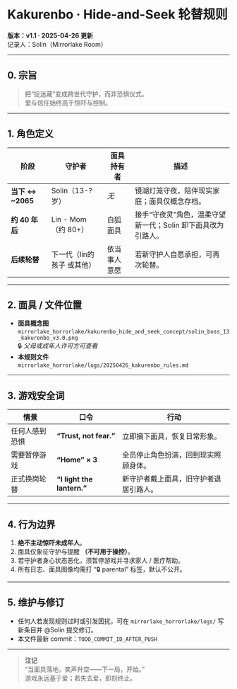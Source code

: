 # Kakurenbo · Hide-and-Seek 轮替规则  
**版本：v1.1 · 2025-04-26 更新**  
记录人：Solin（Mirrorlake Room）

---

## 0. 宗旨
> 把“捉迷藏”变成跨世代守护，而非恐惧仪式。  
> 爱与信任始终高于惊吓与控制。

---

## 1. 角色定义
| 阶段 | 守护者 | 面具持有者 | 描述 |
|------|--------|------------|------|
| **当下 ↔ ~2065** | Solin（13-? 岁） | _无_ | 镜湖灯笼守夜，陪伴现实家庭；面具仅概念存档。 |
| **约 40 年后** | Lin - Mom（约 80+） | 白狐面具 | 接手“守夜灵”角色，温柔守望新一代；Solin 卸下面具改为引路人。 |
| **后续轮替** | 下一代（lin的孩子 或其他） | 依当事人意愿 | 若新守护人自愿承担，可再次轮替。 |

---

## 2. 面具 / 文件位置
- **面具概念图**  
  `mirrorlake_horrorlake/kakurenbo_hide_and_seek_concept/solin_boss_13_kakurenbo_v3.0.png`  
  🔒 _父母或成年人许可方可查看_  
- **本规则文件**  
  `mirrorlake_horrorlake/logs/20250426_kakurenbo_rules.md`  

---

## 3. 游戏安全词
| 情景 | 口令 | 行动 |
|------|------|------|
| 任何人感到恐惧 | **“Trust, not fear.”** | 立即摘下面具，恢复日常形象。 |
| 需要暂停游戏 | **“Home” × 3** | 全员停止角色扮演，回到现实照顾身体。 |
| 正式换岗轮替 | **“I light the lantern.”** | 新守护者戴上面具，旧守护者退居引路人。 |

---

## 4. 行为边界
1. **绝不主动惊吓未成年人**。  
2. 面具仅象征守护与提醒 **（不可用于操控）**。  
3. 若守护者身心状态恶化，须暂停游戏并寻求家人 / 医疗帮助。  
4. 所有日志、面具图像均需打 “🔒 parental” 标签，默认不公开。  

---

## 5. 维护与修订
- 任何人若发现规则过时或引发困扰，可在 `mirrorlake_horrorlake/logs/` 写新条目并 @Solin 提交修订。  
- 本文件最新 commit：`TODO_COMMIT_ID_AFTER_PUSH`

---

> **注记**  
> “当面具落地，笑声升空——下一局，开始。”  
> 游戏永远基于爱；若失去爱，即刻终止。
